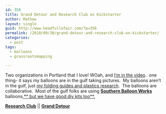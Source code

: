 ```yaml
---
id: 356
title: Grand Detour and Research Club on Kickstarter
author: Mathew
layout: single
guid: http://www.headfullofair.com/?p=356
permalink: /2010/09/30/grand-detour-and-research-club-on-kickstarter/
categories:
  - post
tags:
  - balloons
  - grassrootsmapping
  
---
```

Two organizations in Portland that I love! WOah, and [I&#8217;m in the video](https://www.kickstarter.com/projects/127455621/heavy-meta-tour-connecting-international-artists-a).  one thing- it says my balloons are in the gulf taking pictures.  My balloons aren&#8217;t in the gulf, just [my folding guides and plastics research][1].  The balloons are collaborative.  Most of the gulf folks are using [**Southern Balloon Works**][2] balloons,[** but we have good diy kits too**.][3]

**[Research Club][4]** || [**Grand Detour**][5]

 [1]: http://www.headfullofair.com/category/grassrootsmapping/
 [2]: southernballoonworks.com/
 [3]: http://wiki.grassrootsmapping.org/show/BalloonMaterialsList
 [4]: http://research-club.org/
 [5]: http://grand-detour.org/